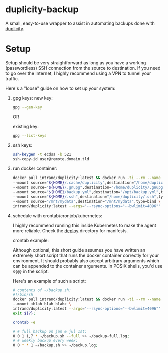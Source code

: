 # duplicity-backup
A small, easy-to-use wrapper to assist in automating backups done with [duplicity](http://duplicity.nongnu.org/).

# Setup
Setup should be very straightforward as long as you have a working (passwordless) SSH connection from the source to destination. If you need to go over the Internet, I highly recommend using a VPN to tunnel your traffic.

Here's a "loose" guide on how to set up your system:

1. gpg keys:
	new key:
	```sh
	gpg --gen-key
	```

	OR

	existing key:
	```sh
	gpg --list-keys
	```

2. ssh keys:
	```sh
	ssh-keygen -t ecdsa -b 521
	ssh-copy-id user@remote.domain.tld
	```

3. run docker container:
	```sh
	docker pull intrand/duplicity:latest && docker run -ti --rm --name duplicity --hostname duplicity \
	--mount source="${HOME}/.cache/duplicity",destination="/home/duplicity/.cache/duplicity",type=bind \
	--mount source="${HOME}/.gnupg",destination="/home/duplicity/.gnupg",type=bind \
	--mount source="${HOME}/backup.yml",destination="/opt/backup.yml",type=bind \
	--mount source="${HOME}/.ssh",destination="/home/duplicity/.ssh",type=bind \
	--mount source="/mnt/mydata",destination="/mnt/mydata",type=bind \
	intrand/duplicity:latest --args='--rsync-options="--bwlimit=4096"'
	```

4. schedule with crontab/cronjob/kubernetes:

	I highly recommend running this inside Kubernetes to make the agent more reliable. Check the [deploy](deploy) directory for manifests.

	crontab example:

	Although optional, this short guide assumes you have written an extremely short script that runs the docker container correctly for your environment. It should probably also accept arbitrary arguments which can be appended to the container arguments. In POSIX shells, you'd use `${@}` in the script.

	Here's an example of such a script:
	```sh
	# contents of ~/backup.sh:
	#!/bin/sh
	docker pull intrand/duplicity:latest && docker run -ti --rm --name duplicity --hostname duplicity \
	--mount <blah blah blah> \
	intrand/duplicity:latest --args='--rsync-options="--bwlimit=4096"' ${@};
	exit ${?};
	```

	```sh
	crontab -e
	```

	```sh
	# # full backup on jan & jul 1st:
	0 0 1 1,7 * ~/backup.sh --full >> ~/backup-full.log;
	# # weekly backup every week:
	0 0 * * 1 ~/backup.sh >> ~/backup.log;
	```
